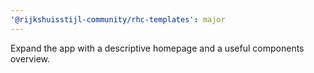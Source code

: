 ```yaml
---
'@rijkshuisstijl-community/rhc-templates': major
---
```


Expand the app with a descriptive homepage and a useful components overview.
